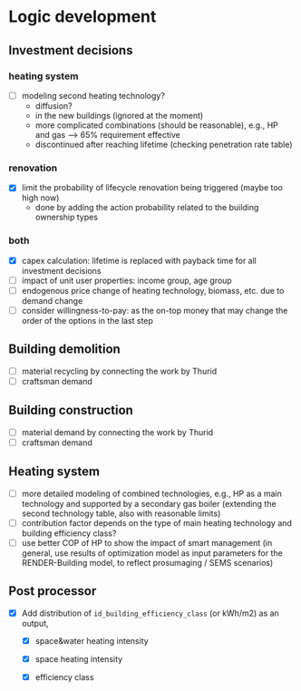 # Logic development

## Investment decisions

### heating system

- [ ] modeling second heating technology?
  - diffusion?
  - in the new buildings (ignored at the moment)
  - more complicated combinations (should be reasonable), e.g., HP and gas --> 65% requirement effective
  - discontinued after reaching lifetime (checking penetration rate table)

### renovation

- [x] limit the probability of lifecycle renovation being triggered (maybe too high now)
  - done by adding the action probability related to the building ownership types

### both

- [x] capex calculation: lifetime is replaced with payback time for all investment decisions
- [ ] impact of unit user properties: income group, age group
- [ ] endogenous price change of heating technology, biomass, etc. due to demand change
- [ ] consider willingness-to-pay: as the on-top money that may change the order of the options in the last step

## Building demolition

- [ ] material recycling by connecting the work by Thurid
- [ ] craftsman demand

## Building construction

- [ ] material demand by connecting the work by Thurid
- [ ] craftsman demand

## Heating system

- [ ] more detailed modeling of combined technologies, e.g., HP as a main technology and supported by a secondary gas boiler (extending the second technology table, also with reasonable limits)
- [ ] contribution factor depends on the type of main heating technology and building efficiency class?
- [ ] use better COP of HP to show the impact of smart management (in general, use results of optimization model as input parameters for the RENDER-Building model, to reflect prosumaging / SEMS scenarios)

## Post processor

- [x] Add distribution of `id_building_efficiency_class` (or kWh/m2) as an output, 
  - [x] space&water heating intensity
  - [x] space heating intensity
  - [x] efficiency class


